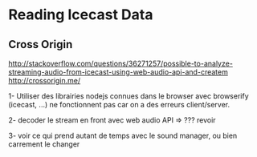 # Reading Icecast Data

## Cross Origin

http://stackoverflow.com/questions/36271257/possible-to-analyze-streaming-audio-from-icecast-using-web-audio-api-and-createm
http://crossorigin.me/


1- Utiliser des librairies nodejs connues dans le browser avec browserify (icecast, ...) ne fonctionnent pas car on a des erreurs client/server.

2- decoder le stream en front avec web audio API => ??? revoir

3- voir ce qui prend autant de temps avec le sound manager, ou bien carrement le changer
